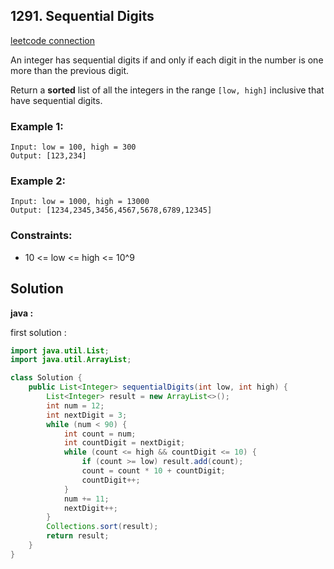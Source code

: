 ## 1291. Sequential Digits

[leetcode connection](https://leetcode.com/problems/sequential-digits/)

An integer has sequential digits if and only if each digit in the number is one more than the previous digit.

Return a **sorted** list of all the integers in the range `[low, high]` inclusive that have sequential digits.

### Example 1:
```
Input: low = 100, high = 300
Output: [123,234]
```

### Example 2:
```
Input: low = 1000, high = 13000
Output: [1234,2345,3456,4567,5678,6789,12345]
```

### Constraints:

* 10 <= low <= high <= 10^9

## Solution

**java :**

first solution :
```java
import java.util.List;
import java.util.ArrayList;

class Solution {
    public List<Integer> sequentialDigits(int low, int high) {
        List<Integer> result = new ArrayList<>();
        int num = 12;
        int nextDigit = 3;
        while (num < 90) {
            int count = num;
            int countDigit = nextDigit;
            while (count <= high && countDigit <= 10) {
                if (count >= low) result.add(count);
                count = count * 10 + countDigit;
                countDigit++;
            }
            num += 11;
            nextDigit++;
        }
        Collections.sort(result);
        return result;
    }
}
```